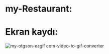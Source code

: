 
# my-Restaurant:



# Ekran kaydı:
![my-otgson-ezgif com-video-to-gif-converter](https://github.com/user-attachments/assets/1884698c-41d9-41aa-bb49-8599ffb8b40f)
